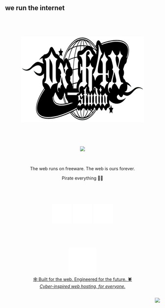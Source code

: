 ## we run the internet

<p> </p>
<p> </p>
<p align="center">
 <img src="hax-studios.png" width="400" height="280"> 
</p>
<p> </p>
<p> </p>
<p align="center">
  <a href="https://skillicons.dev">
    <img src="https://skillicons.dev/icons?i=aws,gcp,arch,kali,redhat,raspberrypi,cs,html,css,grafana,vscode,cloudflare,azure,gitlab,php,js,dotnet,docker&perline=9" />
  </a>
</p>
<p> </p>
<p align="center">
  The web runs on freeware. The web is ours forever.
<p align="center">
  Pirate everything 🏴‍☠️
</p>
</p>
<p> </p>
<p> </p>

<div align="center">
 
  [![Discord](https://raw.githubusercontent.com/CLorant/readme-social-icons/main/large/light/discord.svg)](https://discord.gg/bcs2Ce4YvX)
  [![Twitter](https://raw.githubusercontent.com/CLorant/readme-social-icons/main/large/light/twitter-x.svg)](https://x.com/xffline)
  [![YouTube](https://raw.githubusercontent.com/CLorant/readme-social-icons/main/large/light/youtube.svg)](https://www.youtube.com/@H4Xcashmoney)
  
</div>
<p> </p><p> </p>

<p align="center">
  <a href="https://github.com/Spyder-Hosting/">
    <img src="https://github.com/Spyder-Hosting/.github/raw/main/profile/Spyder-logo-white.png" alt="Spyder Hosting" width="90">
    <br />
  🕸️ Built for the web. Engineered for the future. 🕷️<br/>
  <em>Cyber-inspired web hosting, for everyone.</em>
  </a>
</p>



##

<div align="right">
  <img src="https://visitor-badge.laobi.icu/badge?page_id=0x-h4x.0x-h4x&left_color=black&right_color=darkgrey&left_text=You%20are%20visitor%20"  /> 

</div>


